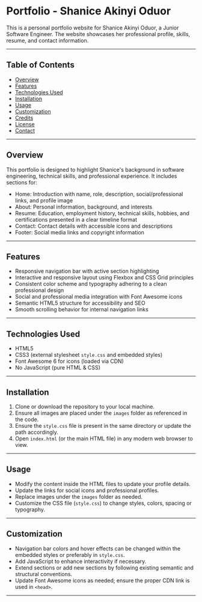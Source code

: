 # Portfolio - Shanice Akinyi Oduor

This is a personal portfolio website for Shanice Akinyi Oduor, a Junior Software Engineer. The website showcases her professional profile, skills, resume, and contact information.

---

## Table of Contents

- [Overview](#overview)
- [Features](#features)
- [Technologies Used](#technologies-used)
- [Installation](#installation)
- [Usage](#usage)
- [Customization](#customization)
- [Credits](#credits)
- [License](#license)
- [Contact](#contact)

---

## Overview

This portfolio is designed to highlight Shanice's background in software engineering, technical skills, and professional experience. It includes sections for:

- Home: Introduction with name, role, description, social/professional links, and profile image
- About: Personal information, background, and interests
- Resume: Education, employment history, technical skills, hobbies, and certifications presented in a clear timeline format
- Contact: Contact details with accessible icons and descriptions
- Footer: Social media links and copyright information

---

## Features

- Responsive navigation bar with active section highlighting
- Interactive and responsive layout using Flexbox and CSS Grid principles
- Consistent color scheme and typography adhering to a clean professional design
- Social and professional media integration with Font Awesome icons
- Semantic HTML5 structure for accessibility and SEO
- Smooth scrolling behavior for internal navigation links

---

## Technologies Used

- HTML5
- CSS3 (external stylesheet `style.css` and embedded styles)
- Font Awesome 6 for icons (loaded via CDN)
- No JavaScript (pure HTML & CSS)

---

## Installation

1. Clone or download the repository to your local machine.
2. Ensure all images are placed under the `images` folder as referenced in the code.
3. Ensure the `style.css` file is present in the same directory or update the path accordingly.
4. Open `index.html` (or the main HTML file) in any modern web browser to view.

---

## Usage

- Modify the content inside the HTML files to update your profile details.
- Update the links for social icons and professional profiles.
- Replace images under the `images` folder as needed.
- Customize the CSS file (`style.css`) to change styles, colors, spacing or typography.

---

## Customization

- Navigation bar colors and hover effects can be changed within the embedded styles or preferably in `style.css`.
- Add JavaScript to enhance interactivity if necessary.
- Extend sections or add new sections by following existing semantic and structural conventions.
- Update Font Awesome icons as needed; ensure the proper CDN link is used in `<head>`.

---

